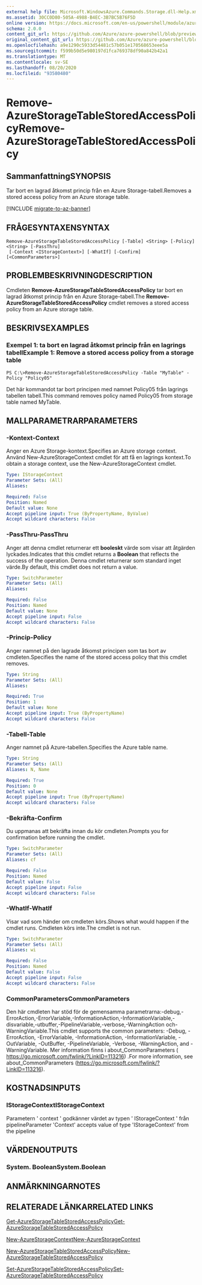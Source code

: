 ```yaml
---
external help file: Microsoft.WindowsAzure.Commands.Storage.dll-Help.xml
ms.assetid: 30CC0D80-505A-4988-B4EC-3B7BC5B76F5D
online version: https://docs.microsoft.com/en-us/powershell/module/azure.storage/remove-azurestoragetablestoredaccesspolicy
schema: 2.0.0
content_git_url: https://github.com/Azure/azure-powershell/blob/preview/src/Storage/Commands.Storage/help/Remove-AzureStorageTableStoredAccessPolicy.md
original_content_git_url: https://github.com/Azure/azure-powershell/blob/preview/src/Storage/Commands.Storage/help/Remove-AzureStorageTableStoredAccessPolicy.md
ms.openlocfilehash: a9e1290c5933d54481c57b051e170568653eee5a
ms.sourcegitcommit: f599b50d5e980197d1fca769378df90a842b42a1
ms.translationtype: MT
ms.contentlocale: sv-SE
ms.lasthandoff: 08/20/2020
ms.locfileid: "93580480"
---
```

# <span data-ttu-id="8d52c-101">Remove-AzureStorageTableStoredAccessPolicy</span><span class="sxs-lookup"><span data-stu-id="8d52c-101">Remove-AzureStorageTableStoredAccessPolicy</span></span>

## <span data-ttu-id="8d52c-102">Sammanfattning</span><span class="sxs-lookup"><span data-stu-id="8d52c-102">SYNOPSIS</span></span>
<span data-ttu-id="8d52c-103">Tar bort en lagrad åtkomst princip från en Azure Storage-tabell.</span><span class="sxs-lookup"><span data-stu-id="8d52c-103">Removes a stored access policy from an Azure storage table.</span></span>

[!INCLUDE [migrate-to-az-banner](../../includes/migrate-to-az-banner.md)]

## <span data-ttu-id="8d52c-104">FRÅGESYNTAXEN</span><span class="sxs-lookup"><span data-stu-id="8d52c-104">SYNTAX</span></span>

```
Remove-AzureStorageTableStoredAccessPolicy [-Table] <String> [-Policy] <String> [-PassThru]
 [-Context <IStorageContext>] [-WhatIf] [-Confirm] [<CommonParameters>]
```

## <span data-ttu-id="8d52c-105">PROBLEMBESKRIVNING</span><span class="sxs-lookup"><span data-stu-id="8d52c-105">DESCRIPTION</span></span>
<span data-ttu-id="8d52c-106">Cmdleten **Remove-AzureStorageTableStoredAccessPolicy** tar bort en lagrad åtkomst princip från en Azure Storage-tabell.</span><span class="sxs-lookup"><span data-stu-id="8d52c-106">The **Remove-AzureStorageTableStoredAccessPolicy** cmdlet removes a stored access policy from an Azure storage table.</span></span>

## <span data-ttu-id="8d52c-107">BESKRIVS</span><span class="sxs-lookup"><span data-stu-id="8d52c-107">EXAMPLES</span></span>

### <span data-ttu-id="8d52c-108">Exempel 1: ta bort en lagrad åtkomst princip från en lagrings tabell</span><span class="sxs-lookup"><span data-stu-id="8d52c-108">Example 1: Remove a stored access policy from a storage table</span></span>
```
PS C:\>Remove-AzureStorageTableStoredAccessPolicy -Table "MyTable" -Policy "Policy05"
```

<span data-ttu-id="8d52c-109">Det här kommandot tar bort principen med namnet Policy05 från lagrings tabellen tabell.</span><span class="sxs-lookup"><span data-stu-id="8d52c-109">This command removes policy named Policy05 from storage table named MyTable.</span></span>

## <span data-ttu-id="8d52c-110">MALLPARAMETRAR</span><span class="sxs-lookup"><span data-stu-id="8d52c-110">PARAMETERS</span></span>

### <span data-ttu-id="8d52c-111">-Kontext</span><span class="sxs-lookup"><span data-stu-id="8d52c-111">-Context</span></span>
<span data-ttu-id="8d52c-112">Anger en Azure Storage-kontext.</span><span class="sxs-lookup"><span data-stu-id="8d52c-112">Specifies an Azure storage context.</span></span>
<span data-ttu-id="8d52c-113">Använd New-AzureStorageContext cmdlet för att få en lagrings kontext.</span><span class="sxs-lookup"><span data-stu-id="8d52c-113">To obtain a storage context, use the New-AzureStorageContext cmdlet.</span></span>

```yaml
Type: IStorageContext
Parameter Sets: (All)
Aliases: 

Required: False
Position: Named
Default value: None
Accept pipeline input: True (ByPropertyName, ByValue)
Accept wildcard characters: False
```

### <span data-ttu-id="8d52c-114">-PassThru</span><span class="sxs-lookup"><span data-stu-id="8d52c-114">-PassThru</span></span>
<span data-ttu-id="8d52c-115">Anger att denna cmdlet returnerar ett **booleskt** värde som visar att åtgärden lyckades.</span><span class="sxs-lookup"><span data-stu-id="8d52c-115">Indicates that this cmdlet returns a **Boolean** that reflects the success of the operation.</span></span>
<span data-ttu-id="8d52c-116">Denna cmdlet returnerar som standard inget värde.</span><span class="sxs-lookup"><span data-stu-id="8d52c-116">By default, this cmdlet does not return a value.</span></span>

```yaml
Type: SwitchParameter
Parameter Sets: (All)
Aliases: 

Required: False
Position: Named
Default value: None
Accept pipeline input: False
Accept wildcard characters: False
```

### <span data-ttu-id="8d52c-117">-Princip</span><span class="sxs-lookup"><span data-stu-id="8d52c-117">-Policy</span></span>
<span data-ttu-id="8d52c-118">Anger namnet på den lagrade åtkomst principen som tas bort av cmdleten.</span><span class="sxs-lookup"><span data-stu-id="8d52c-118">Specifies the name of the stored access policy that this cmdlet removes.</span></span>

```yaml
Type: String
Parameter Sets: (All)
Aliases: 

Required: True
Position: 1
Default value: None
Accept pipeline input: True (ByPropertyName)
Accept wildcard characters: False
```

### <span data-ttu-id="8d52c-119">-Tabell</span><span class="sxs-lookup"><span data-stu-id="8d52c-119">-Table</span></span>
<span data-ttu-id="8d52c-120">Anger namnet på Azure-tabellen.</span><span class="sxs-lookup"><span data-stu-id="8d52c-120">Specifies the Azure table name.</span></span>

```yaml
Type: String
Parameter Sets: (All)
Aliases: N, Name

Required: True
Position: 0
Default value: None
Accept pipeline input: True (ByPropertyName)
Accept wildcard characters: False
```

### <span data-ttu-id="8d52c-121">-Bekräfta</span><span class="sxs-lookup"><span data-stu-id="8d52c-121">-Confirm</span></span>
<span data-ttu-id="8d52c-122">Du uppmanas att bekräfta innan du kör cmdleten.</span><span class="sxs-lookup"><span data-stu-id="8d52c-122">Prompts you for confirmation before running the cmdlet.</span></span>

```yaml
Type: SwitchParameter
Parameter Sets: (All)
Aliases: cf

Required: False
Position: Named
Default value: False
Accept pipeline input: False
Accept wildcard characters: False
```

### <span data-ttu-id="8d52c-123">-WhatIf</span><span class="sxs-lookup"><span data-stu-id="8d52c-123">-WhatIf</span></span>
<span data-ttu-id="8d52c-124">Visar vad som händer om cmdleten körs.</span><span class="sxs-lookup"><span data-stu-id="8d52c-124">Shows what would happen if the cmdlet runs.</span></span>
<span data-ttu-id="8d52c-125">Cmdleten körs inte.</span><span class="sxs-lookup"><span data-stu-id="8d52c-125">The cmdlet is not run.</span></span>

```yaml
Type: SwitchParameter
Parameter Sets: (All)
Aliases: wi

Required: False
Position: Named
Default value: False
Accept pipeline input: False
Accept wildcard characters: False
```

### <span data-ttu-id="8d52c-126">CommonParameters</span><span class="sxs-lookup"><span data-stu-id="8d52c-126">CommonParameters</span></span>
<span data-ttu-id="8d52c-127">Den här cmdleten har stöd för de gemensamma parametrarna:-debug,-ErrorAction,-ErrorVariable,-InformationAction,-InformationVariable,-disvariable,-utbuffer,-PipelineVariable,-verbose,-WarningAction och-WarningVariable.</span><span class="sxs-lookup"><span data-stu-id="8d52c-127">This cmdlet supports the common parameters: -Debug, -ErrorAction, -ErrorVariable, -InformationAction, -InformationVariable, -OutVariable, -OutBuffer, -PipelineVariable, -Verbose, -WarningAction, and -WarningVariable.</span></span> <span data-ttu-id="8d52c-128">Mer information finns i about_CommonParameters ( https://go.microsoft.com/fwlink/?LinkID=113216) .</span><span class="sxs-lookup"><span data-stu-id="8d52c-128">For more information, see about_CommonParameters (https://go.microsoft.com/fwlink/?LinkID=113216).</span></span>

## <span data-ttu-id="8d52c-129">KOSTNADS</span><span class="sxs-lookup"><span data-stu-id="8d52c-129">INPUTS</span></span>

### <span data-ttu-id="8d52c-130">IStorageContext</span><span class="sxs-lookup"><span data-stu-id="8d52c-130">IStorageContext</span></span>

<span data-ttu-id="8d52c-131">Parametern ' context ' godkänner värdet av typen ' IStorageContext ' från pipeline</span><span class="sxs-lookup"><span data-stu-id="8d52c-131">Parameter 'Context' accepts value of type 'IStorageContext' from the pipeline</span></span>

## <span data-ttu-id="8d52c-132">VÄRDEN</span><span class="sxs-lookup"><span data-stu-id="8d52c-132">OUTPUTS</span></span>

### <span data-ttu-id="8d52c-133">System. Boolean</span><span class="sxs-lookup"><span data-stu-id="8d52c-133">System.Boolean</span></span>

## <span data-ttu-id="8d52c-134">ANMÄRKNINGAR</span><span class="sxs-lookup"><span data-stu-id="8d52c-134">NOTES</span></span>

## <span data-ttu-id="8d52c-135">RELATERADE LÄNKAR</span><span class="sxs-lookup"><span data-stu-id="8d52c-135">RELATED LINKS</span></span>

[<span data-ttu-id="8d52c-136">Get-AzureStorageTableStoredAccessPolicy</span><span class="sxs-lookup"><span data-stu-id="8d52c-136">Get-AzureStorageTableStoredAccessPolicy</span></span>](./Get-AzureStorageTableStoredAccessPolicy.md)

[<span data-ttu-id="8d52c-137">New-AzureStorageContext</span><span class="sxs-lookup"><span data-stu-id="8d52c-137">New-AzureStorageContext</span></span>](./New-AzureStorageContext.md)

[<span data-ttu-id="8d52c-138">New-AzureStorageTableStoredAccessPolicy</span><span class="sxs-lookup"><span data-stu-id="8d52c-138">New-AzureStorageTableStoredAccessPolicy</span></span>](./New-AzureStorageTableStoredAccessPolicy.md)

[<span data-ttu-id="8d52c-139">Set-AzureStorageTableStoredAccessPolicy</span><span class="sxs-lookup"><span data-stu-id="8d52c-139">Set-AzureStorageTableStoredAccessPolicy</span></span>](./Set-AzureStorageTableStoredAccessPolicy.md)
